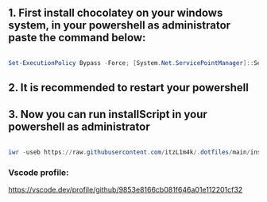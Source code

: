 ## 1. First install chocolatey on your windows system, in your powershell as administrator paste the command below:

```powershell

Set-ExecutionPolicy Bypass -Force; [System.Net.ServicePointManager]::SecurityProtocol = [System.Net.ServicePointManager]::SecurityProtocol -bor 3072; iex ((New-Object System.Net.WebClient).DownloadString('https://community.chocolatey.org/install.ps1'))

```

## 2. It is recommended to restart your powershell

## 3. Now you can run installScript in your powershell as administrator

```powershell

iwr -useb https://raw.githubusercontent.com/itzL1m4k/.dotfiles/main/installScript.ps1 | iex

```

### Vscode profile:

https://vscode.dev/profile/github/9853e8166cb081f646a01e112201cf32
